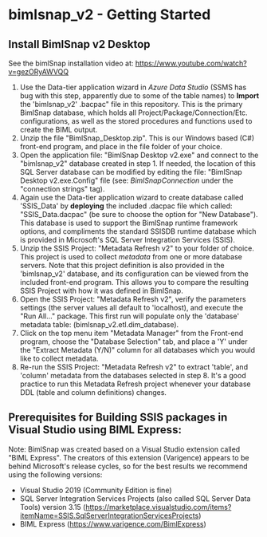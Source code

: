 # bimlsnap_v2 - Getting Started
## Install BimlSnap v2 Desktop

See the bimlSnap installation video at: https://www.youtube.com/watch?v=gezORyAWVQQ 

1. Use the Data-tier application wizard in *Azure Data Studio* (SSMS has bug with this step, apparently due to some of the table names) to **Import** the 'bimlsnap_v2' .bacpac" file in this repository. This is the primary BimlSnap database, which holds all Project/Package/Connection/Etc. configurations, as well as the stored procedures and functions used to create the BIML output.
2. Unzip the file "BimlSnap_Desktop.zip". This is our Windows based (C#) front-end program, and place in the file folder of your choice.
3. Open the application file: "BimlSnap Desktop v2.exe" and connect to the "bimlsnap_v2" database created in step 1. If needed, the location of this SQL Server database can be modified by editing the file: "BimlSnap Desktop v2.exe.Config" file (see: *BimlSnapConnection* under the "connection strings" tag).
4. Again use the Data-tier application wizard to create database called 'SSIS_Data' by **deploying** the included .dacpac file which called: "SSIS_Data.dacpac" (be sure to choose the option for "New Database"). This database is used to support the BimlSnap runtime framework options, and compliments the standard SSISDB runtime database which is provided in Microsoft's SQL Server Integration Services (SSIS).
6. Unzip the SSIS Project: "Metadata Refresh v2" to your folder of choice. This project is used to collect *metadata* from one or more database servers. Note that this project definition is also provided in the 'bimlsnap_v2' database, and its configuration can be viewed from the included front-end program. This allows you to compare the resulting SSIS Project with how it was defined in BimlSnap.
7. Open the SSIS Project: "Metadata Refresh v2", verify the parameters settings (the server values all default to 'localhost), and execute the "Run All..." package. This first run will populate only the 'database' metadata table: (bimlsnap_v2.etl.dim_database).
8. Click on the top menu item "Metadata Manager" from the Front-end program, choose the "Database Selection" tab, and place a 'Y' under the "Extract Metadata (Y/N)" column for all databases which you would like to collect metadata.
9. Re-run the SSIS Project: "Metadata Refresh v2" to extract 'table', and 'column' metadata from the databases selected in step 8. It's a good practice to run this Metadata Refresh project whenever your database DDL (table and column definitions) changes.

## Prerequisites for Building SSIS packages in Visual Studio using BIML Express:
Note: BimlSnap was created based on a Visual Studio extension called "BIML Express". The creators of this extension (Varigence) appears to be behind Microsoft's release cycles, so for the best results we recommend using the following versions:
- Visual Studio 2019 (Community Edition is fine)
- SQL Server Integration Services Projects (also called SQL Server Data Tools) version 3.15 (https://marketplace.visualstudio.com/items?itemName=SSIS.SqlServerIntegrationServicesProjects)
- BIML Express (https://www.varigence.com/BimlExpress)